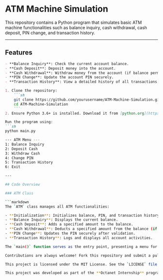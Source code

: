 # ATM Machine Simulation

This repository contains a Python program that simulates basic ATM machine functionalities such as balance inquiry, cash withdrawal, cash deposit, PIN change, and transaction history.

---

## Features

```markdown
- **Balance Inquiry**: Check the current account balance.
- **Cash Deposit**: Deposit money into the account.
- **Cash Withdrawal**: Withdraw money from the account (if balance permits).
- **PIN Change**: Update the account PIN securely.
- **Transaction History**: View a detailed history of all transactions.

1. Clone the repository:
    ```sh
    git clone https://github.com/yourusername/ATM-Machine-Simulation.git
    cd ATM-Machine-Simulation
    ```
2. Ensure Python 3.6+ is installed. Download it from [python.org](https://www.python.org/).

Run the program using:
```sh
python main.py

--- ATM Menu ---
1: Balance Inquiry
2: Deposit Cash
3: Withdraw Cash
4: Change PIN
5: Transaction History
6: Exit

---

## Code Overview

### ATM Class

```markdown
The `ATM` class manages all ATM functionalities:

- **Initialization**: Initializes balance, PIN, and transaction history.
- **Balance Inquiry**: Displays the current balance.
- **Cash Deposit**: Adds a specified amount to the balance.
- **Cash Withdrawal**: Deducts a specified amount from the balance (if sufficient).
- **PIN Change**: Updates the PIN securely after validation.
- **Transaction History**: Logs and displays all account activities.

The `main()` function serves as the entry point, presenting a menu for user interaction and invoking the appropriate methods of the `ATM` class.

Contributions are always welcome! Fork this repository and submit a pull request for any improvements or new features.

This project is licensed under the MIT License. See the `LICENSE` file for more details.

This project was developed as part of the **Octanet Internship** program under the Python development role. It demonstrates the implementation of basic ATM functionalities using Python while focusing on user-friendliness and clear documentation.
